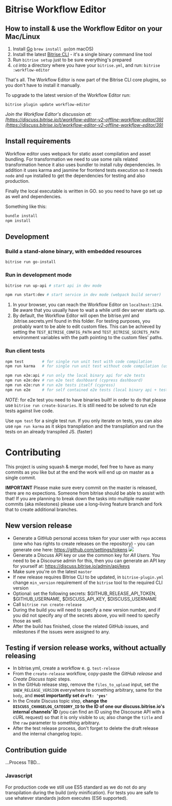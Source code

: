 # Bitrise Workflow Editor

## How to install & use the Workflow Editor on your Mac/Linux

1. Install [Go](https://golang.org) `brew install go`(on macOS)
1. Install the latest [Bitrise CLI](https://www.bitrise.io/cli) - it's a single binary command line tool
1. Run `bitrise setup` just to be sure everything's prepared
1. `cd` into a directory where you have your `bitrise.yml`, and run: `bitrise :workflow-editor`

That's all. The Workflow Editor is now part of the Bitrise CLI core plugins, so you don't have to install it manually.

To upgrade to the latest version of the Workflow Editor run:

```
bitrise plugin update workflow-editor
```

*Join the Workflow Editor's discussion at: [https://discuss.bitrise.io/t/workflow-editor-v2-offline-workflow-editor/39](https://discuss.bitrise.io/t/workflow-editor-v2-offline-workflow-editor/39)*


## Install requirements

Workflow editor uses webpack for static asset compilation and asset bundling. For transformation we need to use some rails related transformation hence it also uses bundler to install ruby dependencies. In addition it uses karma and jasmine for frontend tests execution so it needs `node` and `npm` installed to get the dependencies for testing and also production.

Finally the local executable is written in GO. so you need to have go set up as well and dependencies.

Something like this:

```bash
bundle install
npm install
```

## Development

### Build a stand-alone binary, with embedded resources

```
bitrise run go-install
```

### Run in development mode

```bash
bitrise run up-api # start api in dev mode

npm run start:dev # start service in dev mode (webpack build server)
```

1. In your browser, you can reach the Workflow Editor on `localhost:1234`. Be aware that you usually have to wait a while until dev server starts up.
1. By default, the Workflow Editor will open the bitrise.yml and .bitrise.secrets.yml found in this folder. For testing purposes, you probably want to be able to edit custom files. This can be achieved by setting the `TEST_BITRISE_CONFIG_PATH` and `TEST_BITRISE_SECRETS_PATH` environment variables with the path pointing to the custom files' paths.

### Run client tests

```bash
npm test        # for single run unit test with code compilation
npm run karma   # for single run unit test without code compilation (using already compiled code)

npm run e2e:api # run only the local binary api for e2e tests
npm run e2e:dev # run e2e test dashboard (cypress dashboard)
npm run e2e:run # run e2e tests itself (cypress)
npm run e2e     # for self contained e2e tests (local binary api + testing logic) e2e:api + e2e:run
```

*NOTE*: for e2e test you need to have binaries built! in order to do that please use `bitrise run create-binaries`. It is still need to be solved to run e2e tests against live code.

Use `npm test` for a single test run.
If you only iterate on tests, you can also use `npm run karma` as it skips transpilation and the transpilation and run the tests on an already transpiled JS. (faster)

# Contributing

This project is using squash & merge model, feel free to have as many commits as you like but at the end the work will end up on master as a single commit.

**IMPORTANT** Please make sure every commit on the master is released, there are no expections. Someone from bitrise should be able to assist with that!
If you are planning to break down the tasks into multiple master commits (aka milestones) please use a long-living feature branch and fork that to create additional branches.

## New version release

- Generate a GitHub personal access token for your user with `repo` access (one who has rights to create releases on the repository) - you can generate one here: https://github.com/settings/tokens
  ![](https://user-images.githubusercontent.com/15610939/75050804-0361ee80-54cd-11ea-85c6-0c89974051b7.png)
- Generate a Discuss API key or use the common key for _All Users_.
  You need to be a Discourse admin for this, then you can generate an API key for yourself at: https://discuss.bitrise.io/admin/api/keys
- Make sure you're on the latest `master`
- If new release requires Bitrise CLI to be updated, in `bitrise-plugin.yml` change `min_version` requirement of the `bitrise` tool to the required CLI version
- Optional: set the following secrets: $GITHUB_RELEASE_API_TOKEN, $GITHUB_USERNAME, $DISCUSS_API_KEY, $DISCUSS_USERNAME
- Call `bitrise run create-release`
- During the build you will need to specify a new version number, and if you did not specify any of the secrets above, you will need to specify those as well.
- After the build has finished, close the related GitHub issues, and milestones if the issues were assigned to any.

## Testing if version release works, without actually releasing

- In bitrise.yml, create a workflow e. g. `test-release`
- From the `create-release` workflow, copy-paste the *GitHub release* and *Create Discuss topic* steps.
- In the GitHub release step, remove the `files_to_upload` input, set the `$NEW_RELEASE_VERSION` everywhere to something arbitrary, same for the `body`, and **most importantly set `draft: 'yes'`**
- In the Create Discuss topic step, **change the `DISCUSS_CHANGELOG_CATEGORY_ID` to the ID of one our discuss.bitrise.io's internal channels' ID** (you can find an ID using the Discourse API with a cURL request) so that it is only visible to us; also change the `title` and the `raw` parameter to something arbitrary.
- After the test release process, don't forget to delete the draft release and the internal changelog topic.

## Contribution guide

...Process TBD...

### Javascript

For production code we still use ES5 standard as we do not do any transpilation during the build (only minification). For tests you are safe to use whatever standards jsdom executes (ES6 supported).
